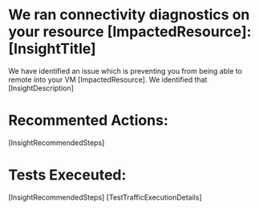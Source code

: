 <properties
pageTitle="Network routing and access diagnostics for resource"
description="Network routing and access diagnostics for resource"
infoBubbleText= "Issues with network traffic routing were detected. See details on the right."
service="microsoft.network"
resource="virtualnetworks"
authors="chadmath"
displayOrder=""
articleId="TestTrafficGeneral"
diagnosticScenario="TestTrafficGeneral"
selfHelpType="Diagnostics"
supportTopicIds="32511135, 32411835, 32584250, 32584252"
resourceTags="windows" productPesIds="16342, 14745, 15571, 15797, 14749, 15526"
cloudEnvironments="Public" />
# We ran connectivity diagnostics on your resource <!--$ImpactedResource-->[ImpactedResource]<!--/$ImpactedResource-->: <!--$InsightTitle-->[InsightTitle]<!--/$InsightTitle-->
<!--issueDescription-->
We have identified an issue which is preventing you from being able to remote into your VM <!--$ImpactedResource-->[ImpactedResource]<!--/$ImpactedResource-->. We identified that  <!--$InsightDescription-->[InsightDescription]<!--/$InsightDescription-->
<!--/issueDescription-->
# Recommented Actions:
<!--$InsightRecommendedSteps-->[InsightRecommendedSteps]<!--/$InsightRecommendedSteps-->
# Tests Execeuted: 
<!--$InsightRecommendedSteps-->[InsightRecommendedSteps]<!--/$InsightRecommendedSteps-->
<!--$TestTrafficExecutionDetails-->[TestTrafficExecutionDetails]<!--/$TestTrafficExecutionDetails -->
